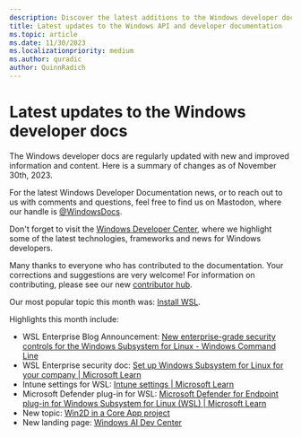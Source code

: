 ```yaml
---
description: Discover the latest additions to the Windows developer docs.
title: Latest updates to the Windows API and developer documentation
ms.topic: article
ms.date: 11/30/2023
ms.localizationpriority: medium
ms.author: quradic
author: QuinnRadich
---
```


# Latest updates to the Windows developer docs

The Windows developer docs are regularly updated with new and improved information and content. Here is a summary of changes as of November 30th, 2023.

For the latest Windows Developer Documentation news, or to reach out to us with comments and questions, feel free to find us on Mastodon, where our handle is [@WindowsDocs](https://dotnet.social/@windowsdocs).

Don't forget to visit the [Windows Developer Center](https://developer.microsoft.com/windows/), where we highlight some of the latest technologies, frameworks and news for Windows developers.

Many thanks to everyone who has contributed to the documentation. Your corrections and suggestions are very welcome! For information on contributing, please see our new [contributor hub](/contribute/).

Our most popular topic this month was: [Install WSL](/windows/wsl/install).

Highlights this month include:

* WSL Enterprise Blog Announcement: [New enterprise-grade security controls for the Windows Subsystem for Linux - Windows Command Line](https://devblogs.microsoft.com/commandline/new-enterprise-grade-security-controls-for-the-windows-subsystem-for-linux/)
* WSL Enterprise security doc: [Set up Windows Subsystem for Linux for your company | Microsoft Learn](/windows/wsl/enterprise)
* Intune settings for WSL: [Intune settings | Microsoft Learn](/windows/wsl/intune)
* Microsoft Defender plug-in for WSL: [Microsoft Defender for Endpoint plug-in for Windows Subsystem for Linux (WSL) | Microsoft Learn](/microsoft-365/security/defender-endpoint/mde-plugin-wsl?view=o365-worldwide)
* New topic: [Win2D in a Core App project](/windows/apps/develop/win2d/in-a-core-app)
* New landing page: [Windows AI Dev Center](https://developer.microsoft.com/windows/ai)